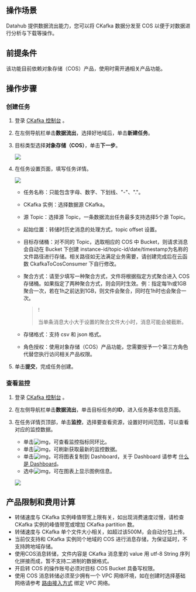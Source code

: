 ## 操作场景

Datahub 提供数据流出能力，您可以将 CKafka 数据分发至 COS 以便于对数据进行分析与下载等操作。

## 前提条件

该功能目前依赖对象存储（COS）产品，使用时需开通相关产品功能。

## 操作步骤

### 创建任务

1. 登录 [CKafka 控制台](https://console.cloud.tencent.com/ckafka) 。

2. 在左侧导航栏单击**数据流出**，选择好地域后，单击**新建任务**。

3. 目标类型选择**对象存储（COS）**，单击**下一步**。

   ![](https://qcloudimg.tencent-cloud.cn/raw/e9b02808e7d5373c210f39cbcbef88c6.png)

4. 在任务设置页面，填写任务详情。

   ![](https://qcloudimg.tencent-cloud.cn/raw/cf8b4779eaff3c3068a098e1e72927d8.png)

   - 任务名称：只能包含字母、数字、下划线、"-"、"."。

   - CKafka 实例：选择数据源 CKafka。

   - 源 Topic：选择源 Topic，一条数据流出任务最多支持选择5个源 Topic。

   - 起始位置：转储时历史消息的处理方式，topic offset 设置。

   - 目标存储桶：对不同的 Topic，选取相应的 COS 中 Bucket，则请求消息会自动在 Bucket 下创建 instance-id/topic-id/date/timestamp为名称的文件路径进行存储。相关路径如无法满足业务需要，请创建完成后在云函数 CkafkaToCosConsumer 下自行修改。

   - 聚合方式：请至少填写一种聚合方式，文件将根据指定方式聚合进入 COS 存储桶。如果指定了两种聚合方式，则会同时生效。例：指定每1h或1GB聚合一次，若在1h之前达到1GB，则文件会聚合，同时在1h时也会聚合一次。

     > !
     >
     > 当单条消息大小大于设置的聚合文件大小时，消息可能会被截断。

   - 存储格式：支持 csv 和 json 格式。

   - 角色授权：使用对象存储（COS）产品功能，您需要授予一个第三方角色代替您执行访问相关产品权限。

5. 单击**提交**，完成任务创建。



### 查看监控

1. 登录 [CKafka 控制台](https://console.cloud.tencent.com/ckafka) 。

2. 在左侧导航栏单击**数据流出**，单击目标任务的**ID**，进入任务基本信息页面。

3. 在任务详情页顶部，单击**监控**，选择要查看资源，设置好时间范围，可以查看对应的监控数据。

   - 单击![img](https://main.qcloudimg.com/raw/9ba57bbd3b8ef3efc4f687d63d27a46d.png)，可查看监控指标同环比。
   - 单击![img](https://main.qcloudimg.com/raw/34bdbdbdabb7b5720bf17d78c636a4ad.png)，可刷新获取最新的监控数据。
   - 单击![img](https://main.qcloudimg.com/raw/8f2bf7f4df9ddd959f0ecb69fdda8e4c.png)，可将图表复制到 Dashboard，关于 Dashboard 请参考 [什么是 Dashboard](https://cloud.tencent.com/document/product/248/47161)。
   - 选中![img](https://main.qcloudimg.com/raw/af20129df7be46f33ab7d3598f6e9213.png)，可在图表上显示图例信息。

   ![](https://qcloudimg.tencent-cloud.cn/raw/13c276a5ec2e173b6c0bf5a81c773ffe.png)


## 产品限制和费用计算

- 转储速度与 CKafka 实例峰值带宽上限有关，如出现消费速度过慢，请检查 CKafka 实例的峰值带宽或增加 CKafka partition 数。
- 转储速度与 CKafka 单个文件大小相关，如超过该500M，会自动分包上传。
- 当前仅支持和 CKafka 实例同个地域的 COS 进行消息存储，为保证延时，不支持跨地域存储。
- 使用COS消息转储，文件内容是 CKafka 消息里的 value 用 utf-8 String 序列化拼接而成，暂不支持二进制的数据格式。
- 开启转 COS 的操作账号必须对目标 COS Bucket 具备写权限。
- 使用 COS 消息转储必须至少拥有一个 VPC 网络环境，如在创建时选择基础网络请参考 [路由接入方式](https://cloud.tencent.com/document/product/597/36348) 绑定 VPC 网络。

